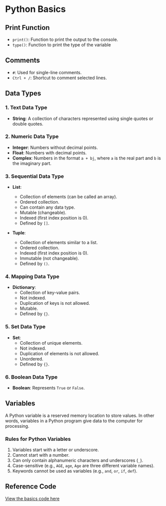 # Python Basics

## Print Function
- `print()`: Function to print the output to the console.
- `type()`: Function to print the type of the variable

## Comments
- `#`: Used for single-line comments.
- `Ctrl + /`: Shortcut to comment selected lines.

## Data Types

### 1. Text Data Type
- **String**: A collection of characters represented using single quotes or double quotes.

### 2. Numeric Data Type
- **Integer**: Numbers without decimal points.
- **Float**: Numbers with decimal points.
- **Complex**: Numbers in the format `a + bj`, where `a` is the real part and `b` is the imaginary part.

### 3. Sequential Data Type
- **List**:
  - Collection of elements (can be called an array).
  - Ordered collection.
  - Can contain any data type.
  - Mutable (changeable).
  - Indexed (first index position is 0).
  - Defined by `[]`.

- **Tuple**:
  - Collection of elements similar to a list.
  - Ordered collection.
  - Indexed (first index position is 0).
  - Immutable (not changeable).
  - Defined by `()`.

### 4. Mapping Data Type
- **Dictionary**:
  - Collection of key-value pairs.
  - Not indexed.
  - Duplication of keys is not allowed.
  - Mutable.
  - Defined by `{}`.

### 5. Set Data Type
- **Set**:
  - Collection of unique elements.
  - Not indexed.
  - Duplication of elements is not allowed.
  - Unordered.
  - Defined by `{}`.

### 6. Boolean Data Type
- **Boolean**: Represents `True` or `False`.

## Variables
A Python variable is a reserved memory location to store values. In other words, variables in a Python program give data to the computer for processing.

### Rules for Python Variables
1. Variables start with a letter or underscore.
2. Cannot start with a number.
3. Can only contain alphanumeric characters and underscores (`_`).
4. Case-sensitive (e.g., `AGE`, `age`, `Age` are three different variable names).
5. Keywords cannot be used as variables (e.g., `and`, `or`, `if`, `def`).

## Reference Code
[View the basics code here](../code/basics.py)
